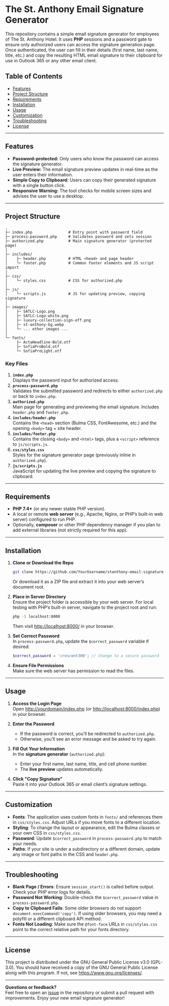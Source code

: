 # The St. Anthony Email Signature Generator

This repository contains a simple email signature generator for employees of The St. Anthony Hotel. It uses **PHP** sessions and a password gate to ensure only authorized users can access the signature generation page. Once authenticated, the user can fill in their details (first name, last name, title, etc.) and copy the resulting HTML email signature to their clipboard for use in Outlook 365 or any other email client.

## Table of Contents

- [Features](#features)
- [Project Structure](#project-structure)
- [Requirements](#requirements)
- [Installation](#installation)
- [Usage](#usage)
- [Customization](#customization)
- [Troubleshooting](#troubleshooting)
- [License](#license)

---

## Features

- **Password-protected:** Only users who know the password can access the signature generator.
- **Live Preview:** The email signature preview updates in real-time as the user enters their information.
- **Simple Copy to Clipboard:** Users can copy their generated signature with a single button click.
- **Responsive Warning:** The tool checks for mobile screen sizes and advises the user to use a desktop.

---

## Project Structure

```
.
├─ index.php                # Entry point with password field
├─ process-password.php     # Validates password and sets session
├─ authorized.php           # Main signature generator (protected page)
│
├─ includes/
│    ├─ header.php          # HTML <head> and page header
│    └─ footer.php          # Common footer elements and JS script import
│
├─ css/
│    └─ styles.css          # CSS for authorized.php
│
├─ js/
│    └─ scripts.js          # JS for updating preview, copying signature
│
├─ images/
│    ├─ SATLC-Logo.png
│    ├─ SATLC-Logo-white.png
│    ├─ luxury-collection-sign-off.png
│    ├─ st-anthony-bg.webp
│    └─ ... other images ...
│
└─ fonts/
     ├─ ActaHeadline-Bold.otf
     ├─ SofiaProBold.otf
     └─ SofiaProLight.otf
```

### Key Files

1. **`index.php`**  
   Displays the password input for authorized access.
2. **`process-password.php`**  
   Validates the submitted password and redirects to either `authorized.php` or back to `index.php`.
3. **`authorized.php`**  
   Main page for generating and previewing the email signature. Includes `header.php` and `footer.php`.
4. **`includes/header.php`**  
   Contains the `<head>` section (Bulma CSS, FontAwesome, etc.) and the opening `<body>` tag + site header.
5. **`includes/footer.php`**  
   Contains the closing `<body>` and `<html>` tags, plus a `<script>` reference to `js/scripts.js`.
6. **`css/styles.css`**  
   Styles for the signature generator page (previously inline in `authorized.php`).
7. **`js/scripts.js`**  
   JavaScript for updating the live preview and copying the signature to clipboard.

---

## Requirements

- **PHP 7.4+** (or any newer stable PHP version).
- A local or remote **web server** (e.g., Apache, Nginx, or PHP’s built-in web server) configured to run PHP.
- Optionally, **composer** or other PHP dependency manager if you plan to add external libraries (not strictly required for this app).

---

## Installation

1. **Clone or Download the Repo**  
   ```bash
   git clone https://github.com/YourUsername/stanthony-email-signature.git
   ```
   Or download it as a ZIP file and extract it into your web server’s document root.

2. **Place in Server Directory**  
   Ensure the project folder is accessible by your web server. For local testing with PHP’s built-in server, navigate to the project root and run:
   ```bash
   php -S localhost:8000
   ```
   Then visit [http://localhost:8000/](http://localhost:8000/) in your browser.

3. **Set Correct Password**  
   In `process-password.php`, update the `$correct_password` variable if desired:
   ```php
   $correct_password = 'crescent300'; // Change to a secure password
   ```

4. **Ensure File Permissions**  
   Make sure the web server has permission to read the files.

---

## Usage

1. **Access the Login Page**  
   Open [http://yourdomain/index.php](http://yourdomain/index.php) (or [http://localhost:8000/index.php](http://localhost:8000/index.php)) in your browser.
   
2. **Enter the Password**  
   - If the password is correct, you’ll be redirected to `authorized.php`.
   - Otherwise, you’ll see an error message and be asked to try again.

3. **Fill Out Your Information**  
   In the **signature generator** (`authorized.php`):
   - Enter your first name, last name, title, and cell phone number.
   - The **live preview** updates automatically.

4. **Click "Copy Signature"**  
   Paste it into your Outlook 365 or email client’s signature settings.

---

## Customization

- **Fonts**: The application uses custom fonts in `fonts/` and references them in `css/styles.css`. Adjust URLs if you move fonts to a different location.
- **Styling**: To change the layout or appearance, edit the Bulma classes or your own CSS in `css/styles.css`.
- **Password**: Update `$correct_password` in `process-password.php` to match your needs.
- **Paths**: If your site is under a subdirectory or a different domain, update any image or font paths in the CSS and `header.php`.

---

## Troubleshooting

- **Blank Page / Errors**: Ensure `session_start()` is called before output. Check your PHP error logs for details.
- **Password Not Working**: Double-check the `$correct_password` value in `process-password.php`.
- **Copy to Clipboard Fails**: Some older browsers do not support `document.execCommand('copy')`. If using older browsers, you may need a polyfill or a different clipboard API method.
- **Fonts Not Loading**: Make sure the `@font-face` URLs in `css/styles.css` point to the correct relative path for your fonts directory.

---

## License

This project is distributed under the GNU General Public License v3.0 (GPL-3.0).
You should have received a copy of the GNU General Public License along with this program.
If not, see https://www.gnu.org/licenses/.

---

**Questions or feedback?**  
Feel free to open an [issue](../../issues) in the repository or submit a pull request with improvements. Enjoy your new email signature generator!
